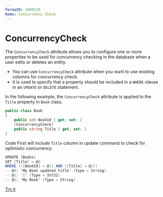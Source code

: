 ```yaml
---
PermaID: 1000126
Name: Concurrency Check
---
```


# ConcurrencyCheck

The `ConcurrencyCheck` attribute allows you to configure one or more properties to be used for concurrency checking in the database when a user edits or deletes an entity. 

 - You can use `ConcurrencyCheck` attribute when you want to use existing columns for concurrency check.
 - It is used to specify that a property should be included in a `WHERE` clause in an `UPDATE` or `DELETE` statement.

In the following example, the `ConcurrencyCheck` attribute is applied to the `Title` property in `Book` class.

```csharp
public class Book
{
    public int BookId { get; set; }
    [ConcurrencyCheck]
    public string Title { get; set; }
}
```

Code First will include `Title` column in update command to check for optimistic concurrency.

```csharp
UPDATE [Books]
SET [Title] = @0
WHERE (([BookId] = @1) AND ([Title] = @2))
-- @0: 'My Book updated title' (Type = String)
-- @1: '1' (Type = Int32)
-- @2: 'My Book' (Type = String)
```

[Try it](https://dotnetfiddle.net/v1mHtl)